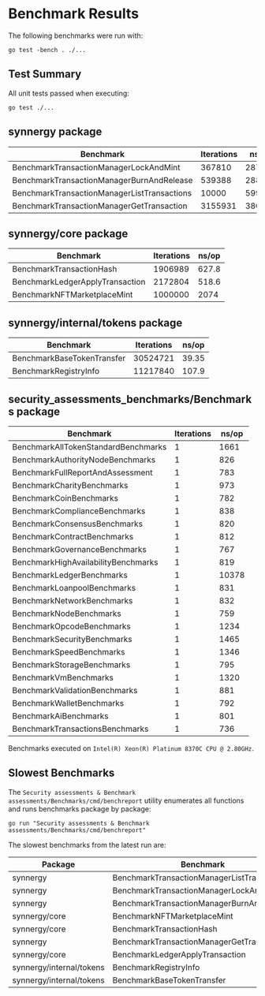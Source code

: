 # Benchmark Results

The following benchmarks were run with:

```
go test -bench . ./...
```

## Test Summary

All unit tests passed when executing:

```
go test ./...
```

## synnergy package

| Benchmark | Iterations | ns/op |
| --- | --- | --- |
| BenchmarkTransactionManagerLockAndMint | 367810 | 2873 |
| BenchmarkTransactionManagerBurnAndRelease | 539388 | 2880 |
| BenchmarkTransactionManagerListTransactions | 10000 | 599597 |
| BenchmarkTransactionManagerGetTransaction | 3155931 | 380.1 |

## synnergy/core package

| Benchmark | Iterations | ns/op |
| --- | --- | --- |
| BenchmarkTransactionHash | 1906989 | 627.8 |
| BenchmarkLedgerApplyTransaction | 2172804 | 518.6 |
| BenchmarkNFTMarketplaceMint | 1000000 | 2074 |

## synnergy/internal/tokens package

| Benchmark | Iterations | ns/op |
| --- | --- | --- |
| BenchmarkBaseTokenTransfer | 30524721 | 39.35 |
| BenchmarkRegistryInfo | 11217840 | 107.9 |

## security_assessments_benchmarks/Benchmarks package

| Benchmark | Iterations | ns/op |
| --- | --- | --- |
| BenchmarkAllTokenStandardBenchmarks | 1 | 1661 |
| BenchmarkAuthorityNodeBenchmarks | 1 | 826 |
| BenchmarkFullReportAndAssessment | 1 | 783 |
| BenchmarkCharityBenchmarks | 1 | 973 |
| BenchmarkCoinBenchmarks | 1 | 782 |
| BenchmarkComplianceBenchmarks | 1 | 838 |
| BenchmarkConsensusBenchmarks | 1 | 820 |
| BenchmarkContractBenchmarks | 1 | 812 |
| BenchmarkGovernanceBenchmarks | 1 | 767 |
| BenchmarkHighAvailabilityBenchmarks | 1 | 819 |
| BenchmarkLedgerBenchmarks | 1 | 10378 |
| BenchmarkLoanpoolBenchmarks | 1 | 831 |
| BenchmarkNetworkBenchmarks | 1 | 832 |
| BenchmarkNodeBenchmarks | 1 | 759 |
| BenchmarkOpcodeBenchmarks | 1 | 1234 |
| BenchmarkSecurityBenchmarks | 1 | 1465 |
| BenchmarkSpeedBenchmarks | 1 | 1346 |
| BenchmarkStorageBenchmarks | 1 | 795 |
| BenchmarkVmBenchmarks | 1 | 1320 |
| BenchmarkValidationBenchmarks | 1 | 881 |
| BenchmarkWalletBenchmarks | 1 | 792 |
| BenchmarkAiBenchmarks | 1 | 801 |
| BenchmarkTransactionsBenchmarks | 1 | 736 |

Benchmarks executed on `Intel(R) Xeon(R) Platinum 8370C CPU @ 2.80GHz`.

## Slowest Benchmarks

The `Security assessments & Benchmark assessments/Benchmarks/cmd/benchreport` utility enumerates all functions and runs benchmarks package by package:

```
go run "Security assessments & Benchmark assessments/Benchmarks/cmd/benchreport"
```

The slowest benchmarks from the latest run are:

| Package | Benchmark | ns/op | B/op | allocs/op |
| --- | --- | --- | --- | --- |
| synnergy | BenchmarkTransactionManagerListTransactions | 611597 | 1286156 | 1 |
| synnergy | BenchmarkTransactionManagerLockAndMint | 2824 | 585 | 7 |
| synnergy | BenchmarkTransactionManagerBurnAndRelease | 2763 | 822 | 9 |
| synnergy/core | BenchmarkNFTMarketplaceMint | 1869 | 431 | 6 |
| synnergy/core | BenchmarkTransactionHash | 677 | 176 | 5 |
| synnergy | BenchmarkTransactionManagerGetTransaction | 538 | 0 | 0 |
| synnergy/core | BenchmarkLedgerApplyTransaction | 534 | 96 | 8 |
| synnergy/internal/tokens | BenchmarkRegistryInfo | 107 | 0 | 0 |
| synnergy/internal/tokens | BenchmarkBaseTokenTransfer | 39 | 0 | 0 |


